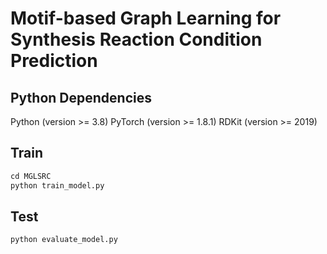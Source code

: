 # Motif-based Graph Learning for Synthesis Reaction Condition Prediction

## Python Dependencies
  Python (version >= 3.8)
  PyTorch (version >= 1.8.1)
  RDKit (version >= 2019)

## Train
```python
cd MGLSRC
python train_model.py
```

## Test
```python
python evaluate_model.py
```
